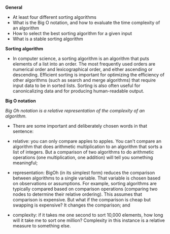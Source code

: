 **General**

+ At least four different sorting algorithms
+ What is the Big O notation, and how to evaluate the time complexity of an algorithm
+ How to select the best sorting algorithm for a given input
+ What is a stable sorting algorithm


**Sorting algorithm**

+ In computer science, a sorting algorithm is an algorithm that puts elements of a list into an order. The most frequently used orders are numerical order and lexicographical order, and either ascending or descending. Efficient sorting is important for optimizing the efficiency of other algorithms (such as search and merge algorithms) that require input data to be in sorted lists. Sorting is also often useful for canonicalizing data and for producing human-readable output.



**Big O notation**

*Big Oh notation is a relative representation of the complexity of an algorithm.*

+ There are some important and deliberately chosen words in that sentence:

 + relative: you can only compare apples to apples. You can't compare an algorithm that does arithmetic multiplication to an algorithm that sorts a list of integers. But a comparison of two algorithms to do arithmetic operations (one multiplication, one addition) will tell you something meaningful;

 + representation: BigOh (in its simplest form) reduces the comparison between algorithms to a single variable. That variable is chosen based on observations or assumptions.
For example, sorting algorithms are typically compared based on comparison operations (comparing two nodes to determine their relative ordering). This assumes that comparison is expensive. But what if the comparison is cheap but swapping is expensive? It changes the comparison; and

 + complexity: if it takes me one second to sort 10,000 elements, how long will it take me to sort one million? Complexity in this instance is a relative measure to something else.